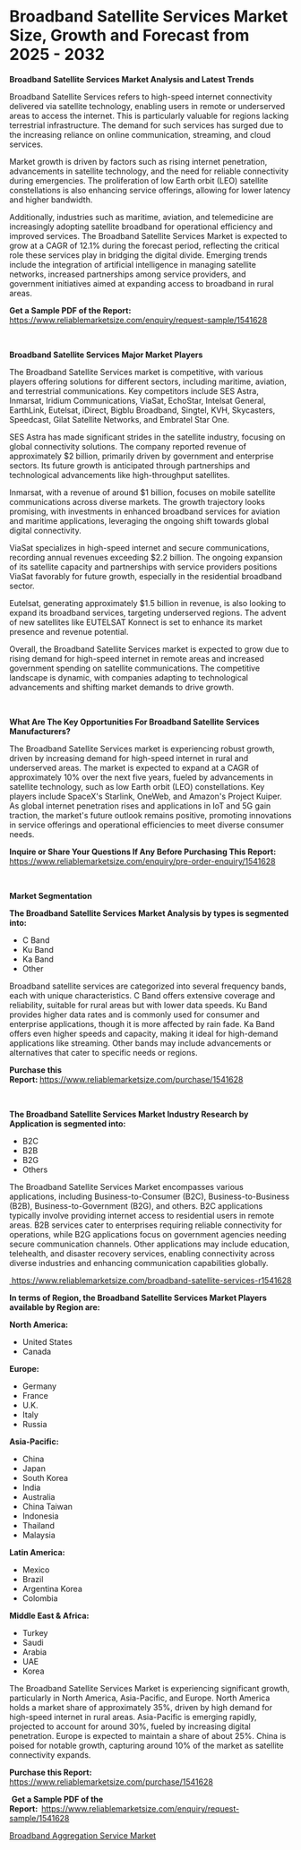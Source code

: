 <p><h1>Broadband Satellite Services Market Size, Growth and Forecast from 2025 - 2032</h1></p><p><strong>Broadband Satellite Services Market Analysis and Latest Trends</strong></p>
<p><p>Broadband Satellite Services refers to high-speed internet connectivity delivered via satellite technology, enabling users in remote or underserved areas to access the internet. This is particularly valuable for regions lacking terrestrial infrastructure. The demand for such services has surged due to the increasing reliance on online communication, streaming, and cloud services. </p><p>Market growth is driven by factors such as rising internet penetration, advancements in satellite technology, and the need for reliable connectivity during emergencies. The proliferation of low Earth orbit (LEO) satellite constellations is also enhancing service offerings, allowing for lower latency and higher bandwidth.</p><p>Additionally, industries such as maritime, aviation, and telemedicine are increasingly adopting satellite broadband for operational efficiency and improved services. The Broadband Satellite Services Market is expected to grow at a CAGR of 12.1% during the forecast period, reflecting the critical role these services play in bridging the digital divide. Emerging trends include the integration of artificial intelligence in managing satellite networks, increased partnerships among service providers, and government initiatives aimed at expanding access to broadband in rural areas.</p></p>
<p><strong>Get a Sample PDF of the Report:&nbsp;</strong> <a href="https://www.reliablemarketsize.com/enquiry/request-sample/1541628?utm_campaign=2477&utm_medium=2&utm_source=Github&utm_content=ia&utm_term=15022025&utm_id=broadband-satellite-services">https://www.reliablemarketsize.com/enquiry/request-sample/1541628</a></p>
<p>&nbsp;</p>
<p><strong>Broadband Satellite Services Major Market Players</strong></p>
<p><p>The Broadband Satellite Services market is competitive, with various players offering solutions for different sectors, including maritime, aviation, and terrestrial communications. Key competitors include SES Astra, Inmarsat, Iridium Communications, ViaSat, EchoStar, Intelsat General, EarthLink, Eutelsat, iDirect, Bigblu Broadband, Singtel, KVH, Skycasters, Speedcast, Gilat Satellite Networks, and Embratel Star One.</p><p>SES Astra has made significant strides in the satellite industry, focusing on global connectivity solutions. The company reported revenue of approximately $2 billion, primarily driven by government and enterprise sectors. Its future growth is anticipated through partnerships and technological advancements like high-throughput satellites.</p><p>Inmarsat, with a revenue of around $1 billion, focuses on mobile satellite communications across diverse markets. The growth trajectory looks promising, with investments in enhanced broadband services for aviation and maritime applications, leveraging the ongoing shift towards global digital connectivity.</p><p>ViaSat specializes in high-speed internet and secure communications, recording annual revenues exceeding $2.2 billion. The ongoing expansion of its satellite capacity and partnerships with service providers positions ViaSat favorably for future growth, especially in the residential broadband sector.</p><p>Eutelsat, generating approximately $1.5 billion in revenue, is also looking to expand its broadband services, targeting underserved regions. The advent of new satellites like EUTELSAT Konnect is set to enhance its market presence and revenue potential.</p><p>Overall, the Broadband Satellite Services market is expected to grow due to rising demand for high-speed internet in remote areas and increased government spending on satellite communications. The competitive landscape is dynamic, with companies adapting to technological advancements and shifting market demands to drive growth.</p></p>
<p>&nbsp;</p>
<p><strong>What Are The Key Opportunities For Broadband Satellite Services Manufacturers?</strong></p>
<p><p>The Broadband Satellite Services market is experiencing robust growth, driven by increasing demand for high-speed internet in rural and underserved areas. The market is expected to expand at a CAGR of approximately 10% over the next five years, fueled by advancements in satellite technology, such as low Earth orbit (LEO) constellations. Key players include SpaceX's Starlink, OneWeb, and Amazon's Project Kuiper. As global internet penetration rises and applications in IoT and 5G gain traction, the market's future outlook remains positive, promoting innovations in service offerings and operational efficiencies to meet diverse consumer needs.</p></p>
<p><strong>Inquire or Share Your Questions If Any Before Purchasing This Report:</strong> <a href="https://www.reliablemarketsize.com/enquiry/pre-order-enquiry/1541628?utm_campaign=2477&utm_medium=2&utm_source=Github&utm_content=ia&utm_term=15022025&utm_id=broadband-satellite-services">https://www.reliablemarketsize.com/enquiry/pre-order-enquiry/1541628</a></p>
<p>&nbsp;</p>
<p><strong>Market Segmentation</strong></p>
<p><strong>The Broadband Satellite Services Market Analysis by types is segmented into:</strong></p>
<p><ul><li>C Band</li><li>Ku Band</li><li>Ka Band</li><li>Other</li></ul></p>
<p><p>Broadband satellite services are categorized into several frequency bands, each with unique characteristics. C Band offers extensive coverage and reliability, suitable for rural areas but with lower data speeds. Ku Band provides higher data rates and is commonly used for consumer and enterprise applications, though it is more affected by rain fade. Ka Band offers even higher speeds and capacity, making it ideal for high-demand applications like streaming. Other bands may include advancements or alternatives that cater to specific needs or regions.</p></p>
<p><strong>Purchase this Report:&nbsp;</strong><a href="https://www.reliablemarketsize.com/purchase/1541628?utm_campaign=2477&utm_medium=2&utm_source=Github&utm_content=ia&utm_term=15022025&utm_id=broadband-satellite-services">https://www.reliablemarketsize.com/purchase/1541628</a></p>
<p>&nbsp;</p>
<p><strong>The Broadband Satellite Services Market Industry Research by Application is segmented into:</strong></p>
<p><ul><li>B2C</li><li>B2B</li><li>B2G</li><li>Others</li></ul></p>
<p><p>The Broadband Satellite Services Market encompasses various applications, including Business-to-Consumer (B2C), Business-to-Business (B2B), Business-to-Government (B2G), and others. B2C applications typically involve providing internet access to residential users in remote areas. B2B services cater to enterprises requiring reliable connectivity for operations, while B2G applications focus on government agencies needing secure communication channels. Other applications may include education, telehealth, and disaster recovery services, enabling connectivity across diverse industries and enhancing communication capabilities globally.</p></p>
<p><a href="https://www.reliablemarketsize.com/broadband-satellite-services-r1541628?utm_campaign=2477&utm_medium=2&utm_source=Github&utm_content=ia&utm_term=15022025&utm_id=broadband-satellite-services">&nbsp;https://www.reliablemarketsize.com/broadband-satellite-services-r1541628</a></p>
<p><strong>In terms of Region, the Broadband Satellite Services Market Players available by Region are:</strong></p>
<p>
    <p> <strong> North America: </strong>
        <ul>
            <li>United States</li>
            <li>Canada</li>
        </ul>
        </p> 
    <p> <strong> Europe: </strong>
        <ul>
            <li>Germany</li>
            <li>France</li>
            <li>U.K.</li>
            <li>Italy</li>
            <li>Russia</li>
        </ul>
        </p> 
    <p> <strong> Asia-Pacific: </strong>
        <ul>
            <li>China</li>
            <li>Japan</li>
            <li>South Korea</li>
            <li>India</li>
            <li>Australia</li>
            <li>China Taiwan</li>
            <li>Indonesia</li>
            <li>Thailand</li>
            <li>Malaysia</li>
        </ul>
        </p> 
    <p> <strong> Latin America: </strong>
        <ul>
            <li>Mexico</li>
            <li>Brazil</li>
            <li>Argentina Korea</li>
            <li>Colombia</li>
        </ul>
        </p> 
    <p> <strong> Middle East & Africa: </strong>
        <ul>
            <li>Turkey</li>
            <li>Saudi</li>
            <li>Arabia</li>
            <li>UAE</li>
            <li>Korea</li>
        </ul>
    </p>
    </p>
<p><p>The Broadband Satellite Services Market is experiencing significant growth, particularly in North America, Asia-Pacific, and Europe. North America holds a market share of approximately 35%, driven by high demand for high-speed internet in rural areas. Asia-Pacific is emerging rapidly, projected to account for around 30%, fueled by increasing digital penetration. Europe is expected to maintain a share of about 25%. China is poised for notable growth, capturing around 10% of the market as satellite connectivity expands.</p></p>
<p><strong>Purchase this Report: </strong><a href="https://www.reliablemarketsize.com/purchase/1541628?utm_campaign=2477&utm_medium=2&utm_source=Github&utm_content=ia&utm_term=15022025&utm_id=broadband-satellite-services">https://www.reliablemarketsize.com/purchase/1541628</a></p>
<p>&nbsp;<strong>Get a Sample PDF of the Report:&nbsp;&nbsp;</strong><a href="https://www.reliablemarketsize.com/enquiry/request-sample/1541628?utm_campaign=2477&utm_medium=2&utm_source=Github&utm_content=ia&utm_term=15022025&utm_id=broadband-satellite-services">https://www.reliablemarketsize.com/enquiry/request-sample/1541628</a></p>
<p><strong></strong></p>
<p><p><a href="https://github.com/lashaunm5st/Market-Research-Report-List-1/blob/main/broadband-aggregation-service-market.md?utm_campaign=2477&utm_medium=2&utm_source=Github&utm_content=ia&utm_term=15022025&utm_id=broadband-satellite-services">Broadband Aggregation Service Market</a></p></p>